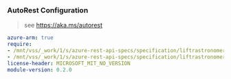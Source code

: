 ### AutoRest Configuration

> see https://aka.ms/autorest

``` yaml
azure-arm: true
require:
- /mnt/vss/_work/1/s/azure-rest-api-specs/specification/liftrastronomer/resource-manager/readme.md
- /mnt/vss/_work/1/s/azure-rest-api-specs/specification/liftrastronomer/resource-manager/readme.go.md
license-header: MICROSOFT_MIT_NO_VERSION
module-version: 0.2.0
```